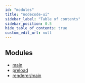 ```yaml
---
id: "modules"
title: "nodecode-ui"
sidebar_label: "Table of contents"
sidebar_position: 0.5
hide_table_of_contents: true
custom_edit_url: null
---
```


## Modules

- [main](modules/main.md)
- [preload](modules/preload.md)
- [renderer/main](modules/renderer_main.md)
